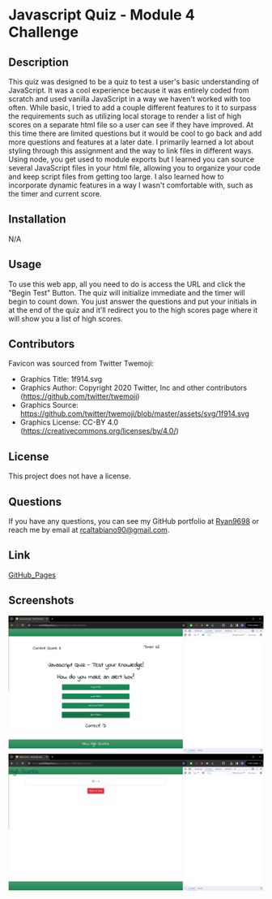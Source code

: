 # Javascript Quiz - Module 4 Challenge

## Description

This quiz was designed to be a quiz to test a user's basic understanding of JavaScript. It was a cool experience because it was entirely coded from scratch and used vanilla JavaScript in a way we haven't worked with too often. While basic, I tried to add a couple different features to it to surpass the requirements such as utilizing local storage to render a list of high scores on a separate html file so a user can see if they have improved. At this time there are limited questions but it would be cool to go back and add more questions and features at a later date. I primarily learned a lot about styling through this assignment and the way to link files in different ways. Using node, you get used to module exports but I learned you can source several JavaScript files in your html file, allowing you to organize your code and keep script files from getting too large. I also learned how to incorporate dynamic features in a way I wasn't comfortable with, such as the timer and current score.

## Installation

N/A

## Usage

To use this web app, all you need to do is access the URL and click the "Begin Test" Button. The quiz will initialize immediate and the timer will begin to count down. You just answer the questions and put your initials in at the end of the quiz and it'll redirect you to the high scores page where it will show you a list of high scores.

## Contributors

Favicon was sourced from Twitter Twemoji:
- Graphics Title: 1f914.svg
- Graphics Author: Copyright 2020 Twitter, Inc and other contributors (https://github.com/twitter/twemoji)
- Graphics Source: https://github.com/twitter/twemoji/blob/master/assets/svg/1f914.svg
- Graphics License: CC-BY 4.0 (https://creativecommons.org/licenses/by/4.0/)

## License

This project does not have a license.

## Questions

If you have any questions, you can see my GitHub portfolio at [Ryan9698](https://github.com/Ryan9698) or reach me by email at rcaltabiano90@gmail.com.

## Link

[GitHub_Pages](https://ryan9698.github.io/javascriptquiz-mod4/)

## Screenshots

![quiz](./assets/quiz.png)
![score](./assets/score.png)

